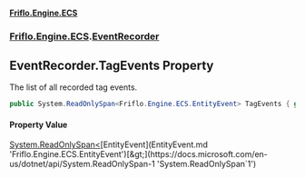 #### [Friflo.Engine.ECS](index.md 'index')
### [Friflo.Engine.ECS](Friflo.Engine.ECS.md 'Friflo.Engine.ECS').[EventRecorder](EventRecorder.md 'Friflo.Engine.ECS.EventRecorder')

## EventRecorder.TagEvents Property

The list of all recorded tag events.

```csharp
public System.ReadOnlySpan<Friflo.Engine.ECS.EntityEvent> TagEvents { get; }
```

#### Property Value
[System.ReadOnlySpan&lt;](https://docs.microsoft.com/en-us/dotnet/api/System.ReadOnlySpan-1 'System.ReadOnlySpan`1')[EntityEvent](EntityEvent.md 'Friflo.Engine.ECS.EntityEvent')[&gt;](https://docs.microsoft.com/en-us/dotnet/api/System.ReadOnlySpan-1 'System.ReadOnlySpan`1')